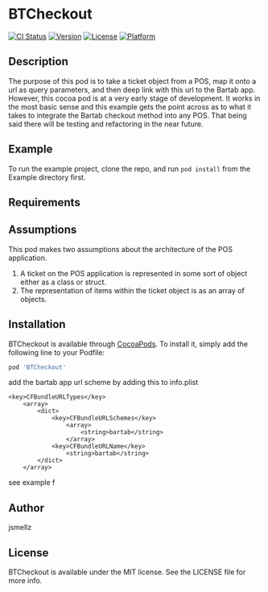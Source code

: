 # BTCheckout

[![CI Status](https://img.shields.io/travis/jsmellz/BTCheckout.svg?style=flat)](https://travis-ci.org/jsmellz/BTCheckout)
[![Version](https://img.shields.io/cocoapods/v/BTCheckout.svg?style=flat)](https://cocoapods.org/pods/BTCheckout)
[![License](https://img.shields.io/cocoapods/l/BTCheckout.svg?style=flat)](https://cocoapods.org/pods/BTCheckout)
[![Platform](https://img.shields.io/cocoapods/p/BTCheckout.svg?style=flat)](https://cocoapods.org/pods/BTCheckout)
## Description

The purpose of this pod is to take a ticket object from a POS, map it onto a url as query parameters, and then deep link with this url to the Bartab app. However, this cocoa pod is at a very early stage of development. It works in the most basic sense and this example gets the point across as to what it takes to integrate the Bartab checkout method into any POS. That being said there will be testing and refactoring in the near future. 

## Example

To run the example project, clone the repo, and run `pod install` from the Example directory first.

## Requirements

## Assumptions

This pod makes two assumptions about the architecture of the POS application.

1. A ticket on the POS application is represented in some sort of object either as a class or struct. 
2. The representation of items within the ticket object is as an array of objects. 

## Installation

BTCheckout is available through [CocoaPods](https://cocoapods.org). To install
it, simply add the following line to your Podfile:

```ruby
pod 'BTCheckout'
```

add the bartab app url scheme by adding this to info.plist

```
<key>CFBundleURLTypes</key>
    <array>
        <dict>
            <key>CFBundleURLSchemes</key>
                <array>
                    <string>bartab</string>
                </array>
            <key>CFBundleURLName</key>
                <string>bartab</string>
        </dict>
    </array>
```
see example f

## Author

jsmellz

## License

BTCheckout is available under the MIT license. See the LICENSE file for more info.

